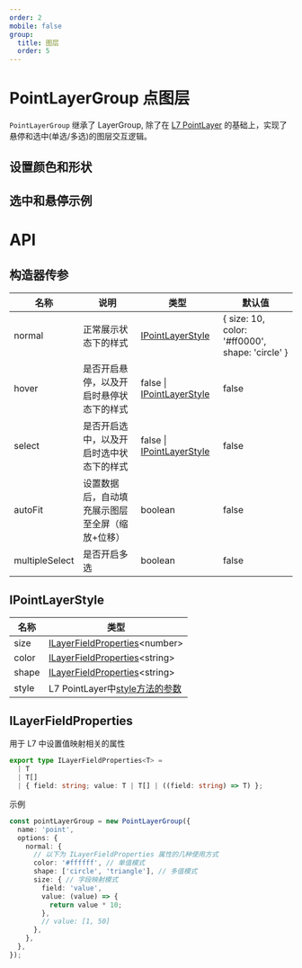 ```yaml
---
order: 2
mobile: false
group:
  title: 图层
  order: 5
---
```


# PointLayerGroup 点图层

`PointLayerGroup` 继承了 LayerGroup, 除了在 [L7 PointLayer](https://l7.antv.vision/zh/docs/api/point_layer/pointlayer) 的基础上，实现了悬停和选中(单选/多选)的图层交互逻辑。

## 设置颜色和形状

<code src="./demo/point-layer/color/index" compact="true"></code>

## 选中和悬停示例

<code src="./demo/point-layer/hover/index" compact="true"></code>

# API

## 构造器传参

| 名称 | 说明 | 类型 | 默认值 |
| --- | --- | --- | --- |
| normal | 正常展示状态下的样式 | [IPointLayerStyle](#IPointLayerStyle) | { size: 10, color: '#ff0000', shape: 'circle' } |
| hover | 是否开启悬停，以及开启时悬停状态下的样式 | false \| [IPointLayerStyle](#IPointLayerStyle) | false |
| select | 是否开启选中，以及开启时选中状态下的样式 | false \| [IPointLayerStyle](#IPointLayerStyle) | false |
| autoFit | 设置数据后，自动填充展示图层至全屏（缩放+位移） | boolean | false |
| multipleSelect | 是否开启多选 | boolean | false |

## IPointLayerStyle

| 名称  | 类型                                                            |
| ----- |---------------------------------------------------------------|
| size  | [ILayerFieldProperties](#ILayerFieldProperties)&lt;number&gt; |
| color | [ILayerFieldProperties](#ILayerFieldProperties)&lt;string&gt; |
| shape | [ILayerFieldProperties](#ILayerFieldProperties)&lt;string&gt; |
| style | L7 PointLayer中[style方法的参数](https://l7.antv.vision/zh/docs/api/point_layer/pointlayer#style)                                      |

## ILayerFieldProperties

用于 L7 中设置值映射相关的属性

```typescript
export type ILayerFieldProperties<T> =
  | T
  | T[]
  | { field: string; value: T | T[] | ((field: string) => T) };
```

示例

```typescript
const pointLayerGroup = new PointLayerGroup({
  name: 'point',
  options: {
    normal: {
      // 以下为 ILayerFieldProperties 属性的几种使用方式
      color: '#ffffff', // 单值模式
      shape: ['circle', 'triangle'], // 多值模式
      size: { // 字段映射模式
        field: 'value',
        value: (value) => {
          return value * 10;
        },
        // value: [1, 50]
      },
    },
  },
});
```
